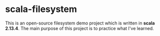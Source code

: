 # scala-filesystem

This is an open-source filesystem demo project which is written in **scala 2.13.4**. 
The main purpose of this project is to practice what I've learned. 